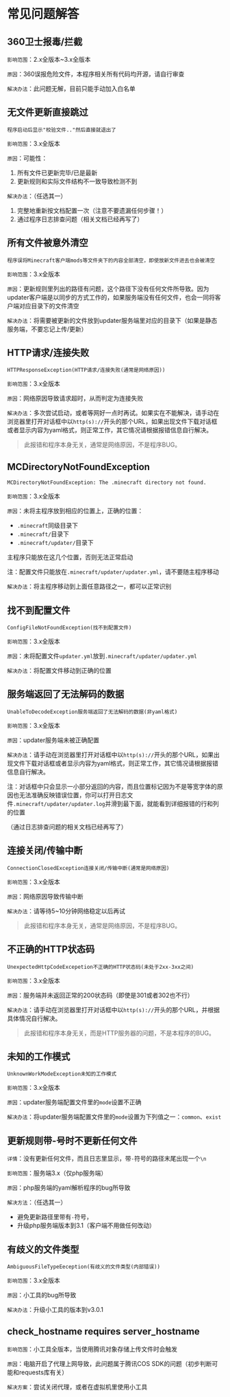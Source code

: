 # 常见问题解答

## 360卫士报毒/拦截

`影响范围`：2.x全版本\~3.x全版本

`原因`：360误报危险文件，本程序相关所有代码均开源，请自行审查

`解决办法`：此问题无解，目前只能手动加入白名单

## 无文件更新直接跳过

```
程序启动后显示"校验文件.."然后直接就退出了
```

`影响范围`：3.x全版本

`原因`：可能性：

1. 所有文件已更新完毕/已是最新
2. 更新规则和实际文件结构不一致导致检测不到

`解决办法`：（任选其一）

1. 完整地重新按文档配置一次（注意不要遗漏任何步骤！）
2. 通过程序日志排查问题（相关文档已经再写了）

## 所有文件被意外清空

```
程序误将Minecraft客户端mods等文件夹下的内容全部清空，即使放新文件进去也会被清空
```

`影响范围`：3.x全版本

`原因`：更新规则里列出的路径有问题，这个路径下没有任何文件所导致。因为updater客户端是以同步的方式工作的，如果服务端没有任何文件，也会一同将客户端对应目录下的文件清空

`解决办法`：将需要被更新的文件放到updater服务端里对应的目录下（如果是静态服务端，不要忘记上传/更新）

## HTTP请求/连接失败

```
HTTPResponseException(HTTP请求/连接失败(通常是网络原因))
```

`影响范围`：3.x全版本

`原因`：网络原因导致请求超时，从而判定为连接失败

`解决办法`：多次尝试启动，或者等网好一点时再试。如果实在不能解决，请手动在浏览器里打开对话框中以`http(s)://`开头的那个URL，如果出现文件下载对话框或者显示内容为yaml格式，则正常工作，其它情况请根据报错信息自行解决。

> 此报错和程序本身无关，通常是网络原因，不是程序BUG。

## MCDirectoryNotFoundException

```
MCDirectoryNotFoundException: The .minecraft directory not found.
```

`影响范围`：3.x全版本

`原因`：未将主程序放到相应的位置上，正确的位置：

+ `.minecraft`同级目录下
+ `.minecraft/`目录下
+ `.minecraft/updater/`目录下

主程序只能放在这几个位置，否则无法正常启动

注：配置文件只能放在`.minecraft/updater/updater.yml`，请不要随主程序移动

`解决办法`：将主程序移动到上面任意路径之一，都可以正常识别

## 找不到配置文件

```
ConfigFileNotFoundException(找不到配置文件)
```

`影响范围`：3.x全版本

`原因`：未将配置文件`updater.yml`放到`.minecraft/updater/updater.yml`

`解决办法`：将配置文件移动到正确的位置

## 服务端返回了无法解码的数据

```
UnableToDecodeException服务端返回了无法解码的数据(非yaml格式)
```

`影响范围`：3.x全版本

`原因`：updater服务端未被正确配置

`解决办法`：请手动在浏览器里打开对话框中以`http(s)://`开头的那个URL，如果出现文件下载对话框或者显示内容为yaml格式，则正常工作，其它情况请根据报错信息自行解决。

注：对话框中只会显示一小部分返回的内容，而且位置标记因为不是等宽字体的原因也无法准确反映错误位置，你可以打开日志文件`.minecraft/updater/updater.log`并滑到最下面，就能看到详细报错的行和列的位置

（通过日志排查问题的相关文档已经再写了）

## 连接关闭/传输中断

```
ConnectionClosedException连接关闭/传输中断(通常是网络原因)
```

`影响范围`：3.x全版本

`原因`：网络原因导致传输中断

`解决办法`：请等待5\~10分钟网络稳定以后再试

> 此报错和程序本身无关，通常是网络原因，不是程序BUG。

## 不正确的HTTP状态码

```
UnexpectedHttpCodeExcepetion不正确的HTTP状态码(未处于2xx-3xx之间)
```

`影响范围`：3.x全版本

`原因`：服务端并未返回正常的200状态码（即使是301或者302也不行）

`解决办法`：请手动在浏览器里打开对话框中以`http(s)://`开头的那个URL，并根据具体情况自行解决。

> 此报错和程序本身无关，而是HTTP服务器的问题，不是本程序的BUG。

## 未知的工作模式

```
UnknownWorkModeException未知的工作模式
```

`影响范围`：3.x全版本

`原因`：updater服务端配置文件里的`mode`设置不正确

`解决办法`：将updater服务端配置文件里的`mode`设置为下列值之一：`common`、`exist`

## 更新规则带-号时不更新任何文件

`详情`：没有更新任何文件，而且日志里显示，带`-`符号的路径末尾出现一个`\n`

`影响范围`：服务端3.x（仅php服务端）

`原因`：php服务端的yaml解析程序的bug所导致

`解决方法`：（任选其一）

+ 避免更新路径里带有`-`符号，
+ 升级php服务端版本到3.1（客户端不用做任何改动）

## 有歧义的文件类型

```
AmbiguousFileTypeEeception(有歧义的文件类型(内部错误))
```

`影响范围`：3.x全版本

`原因`：小工具的bug所导致

`解决办法`：升级小工具的版本到v3.0.1

## check_hostname requires server_hostname

`影响范围`：小工具全版本，当使用腾讯对象存储上传文件时会触发

`原因`：电脑开启了代理上网导致，此问题属于腾讯COS SDK的问题（初步判断可能和requests库有关）

`解决方案`：尝试关闭代理，或者在虚拟机里使用小工具